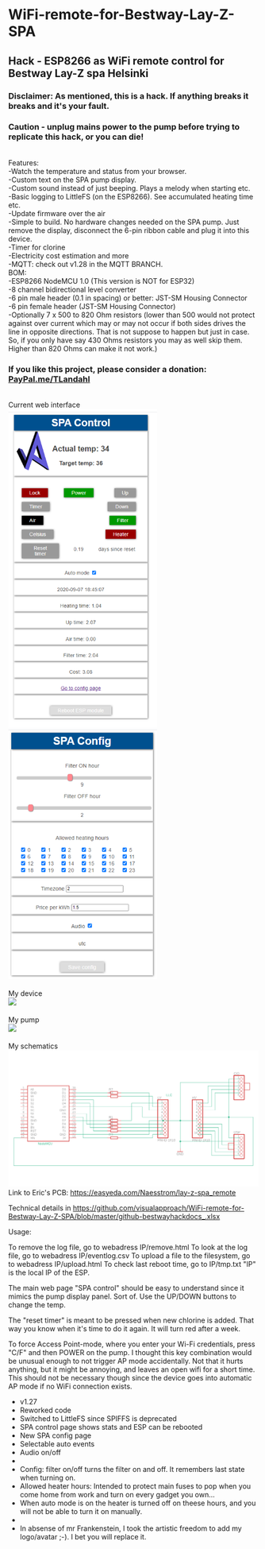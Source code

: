 # WiFi-remote-for-Bestway-Lay-Z-SPA
## Hack - ESP8266 as WiFi remote control for Bestway Lay-Z spa Helsinki<br>
### Disclaimer: As mentioned, this is a hack. If anything breaks it breaks and it's your fault.<br>
### Caution - unplug mains power to the pump before trying to replicate this hack, or you can die! <br>
<br>
Features:<br>
-Watch the temperature and status from your browser.<br>
-Custom text on the SPA pump display.<br>
-Custom sound instead of just beeping. Plays a melody when starting etc.<br>
-Basic logging to LittleFS (on the ESP8266). See accumulated heating time etc.<br>
-Update firmware over the air<br>
-Simple to build. No hardware changes needed on the SPA pump. Just remove the display, disconnect the 6-pin ribbon cable and plug it into this device.<br>
-Timer for clorine<br>
-Electricity cost estimation and more<br>
-MQTT: check out v1.28 in the MQTT BRANCH.
<br>
BOM:<br>
-ESP8266 NodeMCU 1.0 (This version is NOT for ESP32)<br>
-8 channel bidirectional level converter<br>
-6 pin male header (0.1 in spacing) or better: JST-SM Housing Connector<br>
-6 pin female header (JST-SM Housing Connector)<br>
-Optionally 7 x 500 to 820 Ohm resistors (lower than 500 would not protect against over current which may or may not occur if both sides drives the line in opposite directions. That is not suppose to happen but just in case. So, if you only have say 430 Ohms resistors you may as well skip them. Higher than 820 Ohms can make it not work.)<br>


### If you like this project, please consider a donation: <a href="Http://PayPal.me/TLandahl">PayPal.me/TLandahl</a><br>
<br>Current web interface<br>
<img src="./idx.png" width="300"><br>
<img src="./cfg127.png" width="300"><br>
<br>My device<br>
<img src="./device.jpg" width="300"><br>
<br>My pump<br>
<img src="./pump.jpg" width="300"><br>
<br>My schematics<br>
<img src="./schematic2.png"><br>
Link to Eric's PCB: https://easyeda.com/Naesstrom/lay-z-spa_remote <br>

Technical details in https://github.com/visualapproach/WiFi-remote-for-Bestway-Lay-Z-SPA/blob/master/github-bestwayhackdocs_.xlsx

Usage: 

   To remove the log file, go to webadress IP/remove.html
   To look at the log file, go to webadress IP/eventlog.csv
   To upload a file to the filesystem, go to webadress IP/upload.html
   To check last reboot time, go to IP/tmp.txt
   "IP" is the local IP of the ESP.

   The main web page "SPA control" should be easy to understand since it mimics the pump display panel. Sort of.
   Use the UP/DOWN buttons to change the temp.

   The "reset timer" is meant to be pressed when new chlorine is added. That way you know when it's time to do it again. It will turn red after a week.

   To force Access Point-mode, where you enter your Wi-Fi credentials, press "C/F" and then POWER on the pump. I thought this key combination would be unusual enough to
   not trigger AP mode accidentally. Not that it hurts anything, but it might be annoying, and leaves an open wifi for a short time. This should not be necessary though since the device goes into automatic AP mode if no WiFi connection exists.

 * v1.27
 * Reworked code
 * Switched to LittleFS since SPIFFS is deprecated
 * SPA control page shows stats and ESP can be rebooted
 * New SPA config page
 * Selectable auto events
 * Audio on/off
 * 
 * Config: filter on/off turns the filter on and off. It remembers last state when turning on.
 * Allowed heater hours: Intended to protect main fuses to pop when you come home from work and turn on every gadget you own...
 * When auto mode is on the heater is turned off on theese hours, and you will not be able to turn it on manually.
 * 
 * In absense of mr Frankenstein, I took the artistic freedom to add my logo/avatar ;-). I bet you will replace it.

